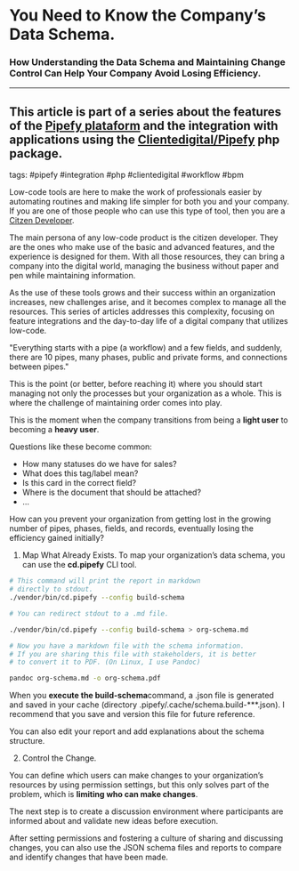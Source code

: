 # You Need to Know the Company’s Data Schema.
### How Understanding the Data Schema and Maintaining Change Control Can Help Your Company Avoid Losing Efficiency.

---
  This article is part of a series about the features of the [Pipefy plataform](https://www.pipefy.com/) and the integration with applications using the [Clientedigital/Pipefy](https://github.com/cliente-digital/pipefy) php package.
---

tags: #pipefy #integration #php #clientedigital #workflow #bpm


Low-code tools are here to make the work of professionals easier by automating routines and making life simpler for both you and your company. If you are one of those people who can use this type of tool, then you are a  [Citzen Developer](https://www.pipefy.com/blog/what-is-a-citizen-developer/).

The main persona of any low-code product is the citizen developer. They are the ones who make use of the basic and advanced features, and the experience is designed for them. With all those resources, they can bring a company into the digital world, managing the business without paper and pen while maintaining information.

As the use of these tools grows and their success within an organization increases, new challenges arise, and it becomes complex to manage all the resources. This series of articles addresses this complexity, focusing on feature integrations and the day-to-day life of a digital company that utilizes low-code.

  "Everything starts with a pipe (a workflow) and a few fields, and suddenly, there are 10 pipes, many phases, public and private forms, and connections between pipes."

This is the point (or better, before reaching it) where you should start managing not only the processes but your organization as a whole. This is where the challenge of maintaining order comes into play.

This is the moment when the company transitions from being a **light user**  to becoming a **heavy user**.

Questions like these become common:

- How many statuses do we have for sales?
- What does this tag/label mean?
- Is this card in the correct field?
- Where is the document that should be attached?
- ...

How can you prevent your organization from getting lost in the growing number of pipes, phases, fields, and records, eventually losing the efficiency gained initially?

1. Map What Already Exists.
  To map your organization’s data schema, you can use the **cd.pipefy** CLI tool.

  ```bash
  # This command will print the report in markdown
  # directly to stdout.
./vendor/bin/cd.pipefy --config build-schema

# You can redirect stdout to a .md file.

./vendor/bin/cd.pipefy --config build-schema > org-schema.md

# Now you have a markdown file with the schema information.
# If you are sharing this file with stakeholders, it is better
# to convert it to PDF. (On Linux, I use Pandoc)

pandoc org-schema.md -o org-schema.pdf

  ```
When you **execute the build-schema**command, a .json file is generated and saved in your cache (directory .pipefy/.cache/schema.build-***.json). I recommend that you save and version this file for future reference.


You can also edit your report and add explanations about the schema structure.

2. Control the Change.

You can define which users can make changes to your organization’s resources by using permission settings, but this only solves part of the problem, which is **limiting who can make changes**.

The next step is to create a discussion environment where participants are informed about and validate new ideas before execution.

After setting permissions and fostering a culture of sharing and discussing changes, you can also use the JSON schema files and reports to compare and identify changes that have been made.
